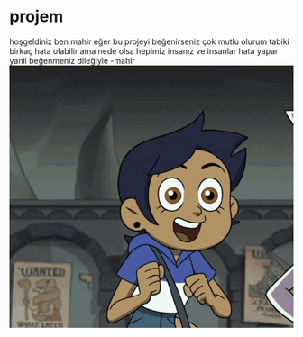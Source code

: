 # projem
hoşgeldiniz ben mahir eğer bu projeyi beğenirseniz çok mutlu olurum
tabiki birkaç hata olabilir ama nede olsa hepimiz insanız ve insanlar hata yapar
yanii beğenmeniz dileğiyle
-mahir
![](main-qimg-92ebf8b3ddb1a5602d4edf15bf6582b3.gif)

